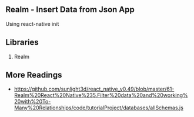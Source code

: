 ## Realm - Insert Data from Json App

Using react-native init

## Libraries

1. Realm

## More Readings

- https://github.com/sunlight3d/react_native_v0.49/blob/master/61-Realm%20React%20Native%235.Filter%20data%20and%20working%20with%20To-Many%20Relationships/code/tutorialProject/databases/allSchemas.js
